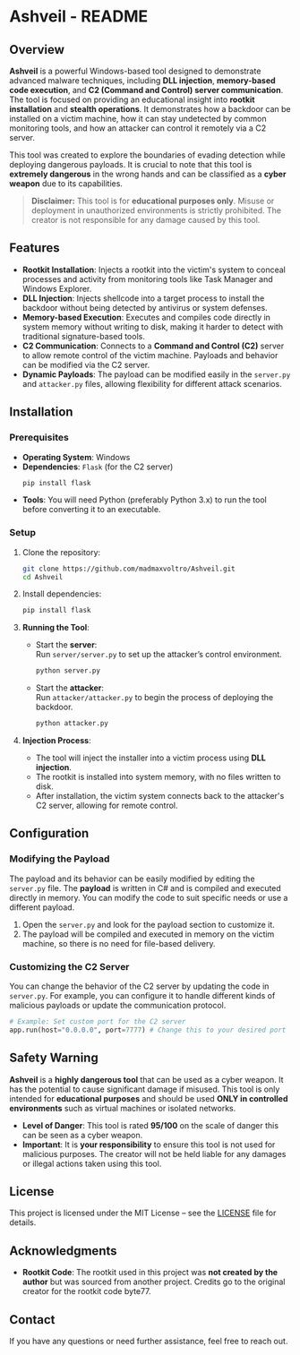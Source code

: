# **Ashveil - README**

## Overview

**Ashveil** is a powerful Windows-based tool designed to demonstrate advanced malware techniques, including **DLL injection**, **memory-based code execution**, and **C2 (Command and Control) server communication**. The tool is focused on providing an educational insight into **rootkit installation** and **stealth operations**. It demonstrates how a backdoor can be installed on a victim machine, how it can stay undetected by common monitoring tools, and how an attacker can control it remotely via a C2 server.

This tool was created to explore the boundaries of evading detection while deploying dangerous payloads. It is crucial to note that this tool is **extremely dangerous** in the wrong hands and can be classified as a **cyber weapon** due to its capabilities. 

> **Disclaimer:** This tool is for **educational purposes only**. Misuse or deployment in unauthorized environments is strictly prohibited. The creator is not responsible for any damage caused by this tool.

## Features

- **Rootkit Installation**: Injects a rootkit into the victim's system to conceal processes and activity from monitoring tools like Task Manager and Windows Explorer.
- **DLL Injection**: Injects shellcode into a target process to install the backdoor without being detected by antivirus or system defenses.
- **Memory-based Execution**: Executes and compiles code directly in system memory without writing to disk, making it harder to detect with traditional signature-based tools.
- **C2 Communication**: Connects to a **Command and Control (C2)** server to allow remote control of the victim machine. Payloads and behavior can be modified via the C2 server.
- **Dynamic Payloads**: The payload can be modified easily in the `server.py` and `attacker.py` files, allowing flexibility for different attack scenarios.

## Installation

### Prerequisites

- **Operating System**: Windows
- **Dependencies**: `Flask` (for the C2 server)
    ```bash
    pip install flask
    ```
- **Tools**: You will need Python (preferably Python 3.x) to run the tool before converting it to an executable.

### Setup

1. Clone the repository:
    ```bash
    git clone https://github.com/madmaxvoltro/Ashveil.git
    cd Ashveil
    ```

2. Install dependencies:
    ```bash
    pip install flask
    ```

3. **Running the Tool**:
    - Start the **server**:  
        Run `server/server.py` to set up the attacker’s control environment.
        ```bash
        python server.py
        ```

    - Start the **attacker**:  
        Run `attacker/attacker.py` to begin the process of deploying the backdoor.
        ```bash
        python attacker.py
        ```

4. **Injection Process**:
    - The tool will inject the installer into a victim process using **DLL injection**.
    - The rootkit is installed into system memory, with no files written to disk.
    - After installation, the victim system connects back to the attacker's C2 server, allowing for remote control.

## Configuration

### Modifying the Payload

The payload and its behavior can be easily modified by editing the `server.py` file. The **payload** is written in C# and is compiled and executed directly in memory. You can modify the code to suit specific needs or use a different payload.

1. Open the `server.py` and look for the payload section to customize it.
2. The payload will be compiled and executed in memory on the victim machine, so there is no need for file-based delivery.

### Customizing the C2 Server

You can change the behavior of the C2 server by updating the code in `server.py`. For example, you can configure it to handle different kinds of malicious payloads or update the communication protocol.

```python
# Example: Set custom port for the C2 server
app.run(host="0.0.0.0", port=7777) # Change this to your desired port
```

## Safety Warning

**Ashveil** is a **highly dangerous tool** that can be used as a cyber weapon. It has the potential to cause significant damage if misused. This tool is only intended for **educational purposes** and should be used **ONLY in controlled environments** such as virtual machines or isolated networks.

- **Level of Danger**: This tool is rated **95/100** on the scale of danger this can be seen as a cyber weapon.
- **Important**: It is **your responsibility** to ensure this tool is not used for malicious purposes. The creator will not be held liable for any damages or illegal actions taken using this tool.

## License

This project is licensed under the MIT License – see the [LICENSE](LICENSE) file for details.

## Acknowledgments

- **Rootkit Code**: The rootkit used in this project was **not created by the author** but was sourced from another project. Credits go to the original creator for the rootkit code byte77.
  
## Contact

If you have any questions or need further assistance, feel free to reach out.
